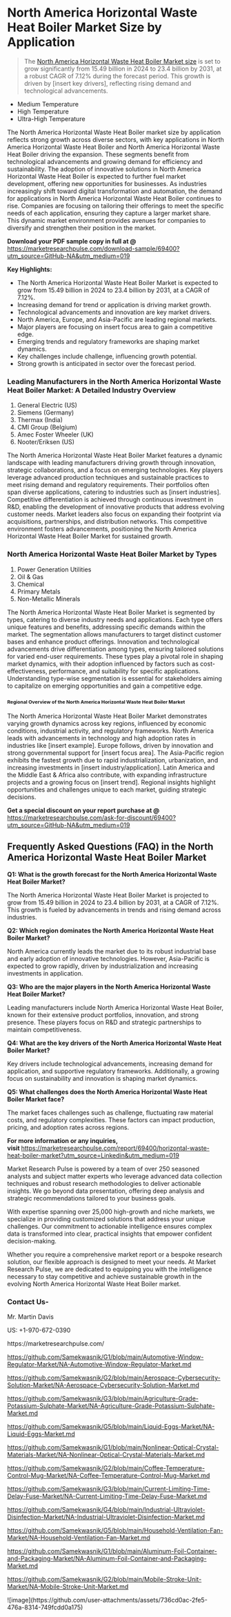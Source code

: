 <h1>North America Horizontal Waste Heat Boiler Market&nbsp;Size by Application</h1><blockquote><p>The <a href="https://marketresearchpulse.com/download-sample/69400?utm_source=GitHub-NA&amp;utm_medium=019">North America Horizontal Waste Heat Boiler Market size</a> is set to grow significantly from 15.49 billion in 2024 to 23.4 billion by 2031, at a robust CAGR of 7.12% during the forecast period. This growth is driven by [insert key drivers], reflecting rising demand and technological advancements.</p></blockquote><ul><li>Medium Temperature<li> High Temperature<li> Ultra-High Temperature</li></ul><p>The North America Horizontal Waste Heat Boiler market size by application reflects strong growth across diverse sectors, with key applications in North America Horizontal Waste Heat Boiler and North America Horizontal Waste Heat Boiler driving the expansion. These segments benefit from technological advancements and growing demand for efficiency and sustainability. The adoption of innovative solutions in North America Horizontal Waste Heat Boiler is expected to further fuel market development, offering new opportunities for businesses. As industries increasingly shift toward digital transformation and automation, the demand for applications in North America Horizontal Waste Heat Boiler continues to rise. Companies are focusing on tailoring their offerings to meet the specific needs of each application, ensuring they capture a larger market share. This dynamic market environment provides avenues for companies to diversify and strengthen their position in the market.</p><p><strong>Download your PDF sample copy in full at @ </strong><a href="https://marketresearchpulse.com/download-sample/69400?utm_source=GitHub-NA&amp;utm_medium=019">https://marketresearchpulse.com/download-sample/69400?utm_source=GitHub-NA&amp;utm_medium=019</a></p><p><strong>Key Highlights: </strong></p><ul><li>The North America Horizontal Waste Heat Boiler Market is expected to grow from 15.49 billion in 2024 to 23.4 billion by 2031, at a CAGR of 7.12%.</li><li>Increasing demand for trend or application is driving market growth.</li><li>Technological advancements and innovation are key market drivers.</li><li>North America, Europe, and Asia-Pacific are leading regional markets.</li><li>Major players are focusing on insert focus area to gain a competitive edge.</li><li>Emerging trends and regulatory frameworks are shaping market dynamics.</li><li>Key challenges include challenge, influencing growth potential.</li><li>Strong growth is anticipated in sector over the forecast period.</li></ul><h3>Leading Manufacturers in the North America Horizontal Waste Heat Boiler Market: A Detailed Industry Overview</h3><ol><li>General Electric (US)</li><li>Siemens (Germany)</li><li>Thermax (India)</li><li>CMI Group (Belgium)</li><li>Amec Foster Wheeler (UK)</li><li>Nooter/Eriksen (US)</li></ol><div class="flex max-w-full flex-col flex-grow"><div class="min-h-8 text-message flex w-full flex-col items-end gap-2 whitespace-normal break-words [.text-message+&amp;]:mt-5" dir="auto" data-message-author-role="assistant" data-message-id="fd8432e4-4910-450d-b182-61b7bfb0a01f" data-message-model-slug="gpt-4o"><div class="flex w-full flex-col gap-1 empty:hidden first:pt-[3px]"><div class="markdown prose w-full break-words dark:prose-invert light"><p>The North America Horizontal Waste Heat Boiler Market features a dynamic landscape with leading manufacturers driving growth through innovation, strategic collaborations, and a focus on emerging technologies. Key players leverage advanced production techniques and sustainable practices to meet rising demand and regulatory requirements. Their portfolios often span diverse applications, catering to industries such as [insert industries]. Competitive differentiation is achieved through continuous investment in R&amp;D, enabling the development of innovative products that address evolving customer needs. Market leaders also focus on expanding their footprint via acquisitions, partnerships, and distribution networks. This competitive environment fosters advancements, positioning the North America Horizontal Waste Heat Boiler Market for sustained growth.</p></div></div></div></div><h3>North America Horizontal Waste Heat Boiler Market by Types</h3><ol><li>Power Generation Utilities<li> Oil & Gas<li> Chemical<li> Primary Metals<li> Non-Metallic Minerals</li></ol><div class="flex max-w-full flex-col flex-grow"><div class="min-h-8 text-message flex w-full flex-col items-end gap-2 whitespace-normal break-words [.text-message+&amp;]:mt-5" dir="auto" data-message-author-role="assistant" data-message-id="084470be-0bb7-4664-bddf-5156b4f41249" data-message-model-slug="gpt-4o-mini"><div class="flex w-full flex-col gap-1 empty:hidden first:pt-[3px]"><div class="markdown prose w-full break-words dark:prose-invert light"><p>The North America Horizontal Waste Heat Boiler Market is segmented by types, catering to diverse industry needs and applications. Each type offers unique features and benefits, addressing specific demands within the market. The segmentation allows manufacturers to target distinct customer bases and enhance product offerings. Innovation and technological advancements drive differentiation among types, ensuring tailored solutions for varied end-user requirements. These types play a pivotal role in shaping market dynamics, with their adoption influenced by factors such as cost-effectiveness, performance, and suitability for specific applications. Understanding type-wise segmentation is essential for stakeholders aiming to capitalize on emerging opportunities and gain a competitive edge.</p></div></div></div></div><h3><span style="font-size: 11px;">Regional Overview of the North America Horizontal Waste Heat Boiler Market</span></h3><div class="flex max-w-full flex-col flex-grow"><div class="min-h-8 text-message flex w-full flex-col items-end gap-2 whitespace-normal break-words [.text-message+&amp;]:mt-5" dir="auto" data-message-author-role="assistant" data-message-id="e9038762-ce64-4e30-91c9-9bd413514231" data-message-model-slug="gpt-4o-mini"><div class="flex w-full flex-col gap-1 empty:hidden first:pt-[3px]"><div class="markdown prose w-full break-words dark:prose-invert light"><p>The North America Horizontal Waste Heat Boiler Market demonstrates varying growth dynamics across key regions, influenced by economic conditions, industrial activity, and regulatory frameworks. North America leads with advancements in technology and high adoption rates in industries like [insert example]. Europe follows, driven by innovation and strong governmental support for [insert focus area]. The Asia-Pacific region exhibits the fastest growth due to rapid industrialization, urbanization, and increasing investments in [insert industry/application]. Latin America and the Middle East &amp; Africa also contribute, with expanding infrastructure projects and a growing focus on [insert trend]. Regional insights highlight opportunities and challenges unique to each market, guiding strategic decisions.</p></div></div></div></div><p><strong>Get a special discount on your report purchase at @ </strong><a href="https://marketresearchpulse.com/ask-for-discount/69400?utm_source=GitHub-NA&amp;utm_medium=019">https://marketresearchpulse.com/ask-for-discount/69400?utm_source=GitHub-NA&amp;utm_medium=019</a></p><h2>Frequently Asked Questions (FAQ) in the North America Horizontal Waste Heat Boiler Market</h2><p><strong>Q1: What is the growth forecast for the North America Horizontal Waste Heat Boiler Market?</strong></p><p>The North America Horizontal Waste Heat Boiler Market is projected to grow from 15.49 billion in 2024 to 23.4 billion by 2031, at a CAGR of 7.12%. This growth is fueled by advancements in trends and rising demand across industries.</p><p><strong>Q2: Which region dominates the North America Horizontal Waste Heat Boiler Market?</strong></p><p>North America currently leads the market due to its robust industrial base and early adoption of innovative technologies. However, Asia-Pacific is expected to grow rapidly, driven by industrialization and increasing investments in application.</p><p><strong>Q3: Who are the major players in the North America Horizontal Waste Heat Boiler Market?</strong></p><p>Leading manufacturers include North America Horizontal Waste Heat Boiler, known for their extensive product portfolios, innovation, and strong presence. These players focus on R&amp;D and strategic partnerships to maintain competitiveness.</p><p><strong>Q4: What are the key drivers of the North America Horizontal Waste Heat Boiler Market?</strong></p><p>Key drivers include technological advancements, increasing demand for application, and supportive regulatory frameworks. Additionally, a growing focus on sustainability and innovation is shaping market dynamics.</p><p><strong>Q5: What challenges does the North America Horizontal Waste Heat Boiler Market face?</strong></p><p>The market faces challenges such as challenge, fluctuating raw material costs, and regulatory complexities. These factors can impact production, pricing, and adoption rates across regions.</p><p><strong>For more information or any inquiries, visit&nbsp;</strong><a href="https://marketresearchpulse.com/report/69400/horizontal-waste-heat-boiler-market?utm_source=Linkedin&utm_medium=019">https://marketresearchpulse.com/report/69400/horizontal-waste-heat-boiler-market?utm_source=Linkedin&utm_medium=019</a></p><p>Market Research Pulse is powered by a team of over 250 seasoned analysts and subject matter experts who leverage advanced data collection techniques and robust research methodologies to deliver actionable insights. We go beyond data presentation, offering deep analysis and strategic recommendations tailored to your business goals.</p><p>With expertise spanning over 25,000 high-growth and niche markets, we specialize in providing customized solutions that address your unique challenges. Our commitment to actionable intelligence ensures complex data is transformed into clear, practical insights that empower confident decision-making.</p><p>Whether you require a comprehensive market report or a bespoke research solution, our flexible approach is designed to meet your needs. At Market Research Pulse, we are dedicated to equipping you with the intelligence necessary to stay competitive and achieve sustainable growth in the evolving North America Horizontal Waste Heat Boiler market.</p><h3><strong>Contact Us-</strong></h3><p>Mr. Martin Davis</p><p>US: +1-970-672-0390</p><p>https://marketresearchpulse.com/</p><p><a href="https://github.com/Samekwasnik/G1/blob/main/Automotive-Window-Regulator-Market/NA-Automotive-Window-Regulator-Market.md">https://github.com/Samekwasnik/G1/blob/main/Automotive-Window-Regulator-Market/NA-Automotive-Window-Regulator-Market.md</a></p><p><a href="https://github.com/Samekwasnik/G2/blob/main/Aerospace-Cybersecurity-Solution-Market/NA-Aerospace-Cybersecurity-Solution-Market.md">https://github.com/Samekwasnik/G2/blob/main/Aerospace-Cybersecurity-Solution-Market/NA-Aerospace-Cybersecurity-Solution-Market.md</a></p><p><a href="https://github.com/Samekwasnik/G3/blob/main/Agriculture-Grade-Potassium-Sulphate-Market/NA-Agriculture-Grade-Potassium-Sulphate-Market.md">https://github.com/Samekwasnik/G3/blob/main/Agriculture-Grade-Potassium-Sulphate-Market/NA-Agriculture-Grade-Potassium-Sulphate-Market.md</a></p><p><a href="https://github.com/Samekwasnik/G5/blob/main/Liquid-Eggs-Market/NA-Liquid-Eggs-Market.md">https://github.com/Samekwasnik/G5/blob/main/Liquid-Eggs-Market/NA-Liquid-Eggs-Market.md</a></p><p><a href="https://github.com/Samekwasnik/G1/blob/main/Nonlinear-Optical-Crystal-Materials-Market/NA-Nonlinear-Optical-Crystal-Materials-Market.md">https://github.com/Samekwasnik/G1/blob/main/Nonlinear-Optical-Crystal-Materials-Market/NA-Nonlinear-Optical-Crystal-Materials-Market.md</a></p><p><a href="https://github.com/Samekwasnik/G2/blob/main/Coffee-Temperature-Control-Mug-Market/NA-Coffee-Temperature-Control-Mug-Market.md">https://github.com/Samekwasnik/G2/blob/main/Coffee-Temperature-Control-Mug-Market/NA-Coffee-Temperature-Control-Mug-Market.md</a></p><p><a href="https://github.com/Samekwasnik/G3/blob/main/Current-Limiting-Time-Delay-Fuse-Market/NA-Current-Limiting-Time-Delay-Fuse-Market.md">https://github.com/Samekwasnik/G3/blob/main/Current-Limiting-Time-Delay-Fuse-Market/NA-Current-Limiting-Time-Delay-Fuse-Market.md</a></p><p><a href="https://github.com/Samekwasnik/G4/blob/main/Industrial-Ultraviolet-Disinfection-Market/NA-Industrial-Ultraviolet-Disinfection-Market.md">https://github.com/Samekwasnik/G4/blob/main/Industrial-Ultraviolet-Disinfection-Market/NA-Industrial-Ultraviolet-Disinfection-Market.md</a></p><p><a href="https://github.com/Samekwasnik/G5/blob/main/Household-Ventilation-Fan-Market/NA-Household-Ventilation-Fan-Market.md">https://github.com/Samekwasnik/G5/blob/main/Household-Ventilation-Fan-Market/NA-Household-Ventilation-Fan-Market.md</a></p><p><a href="https://github.com/Samekwasnik/G1/blob/main/Aluminum-Foil-Container-and-Packaging-Market/NA-Aluminum-Foil-Container-and-Packaging-Market.md">https://github.com/Samekwasnik/G1/blob/main/Aluminum-Foil-Container-and-Packaging-Market/NA-Aluminum-Foil-Container-and-Packaging-Market.md</a></p><p><a href="https://github.com/Samekwasnik/G2/blob/main/Mobile-Stroke-Unit-Market/NA-Mobile-Stroke-Unit-Market.md">https://github.com/Samekwasnik/G2/blob/main/Mobile-Stroke-Unit-Market/NA-Mobile-Stroke-Unit-Market.md</a></p>
![image](https://github.com/user-attachments/assets/736cd0ac-2fe5-476a-8314-749fcdd0a175)
